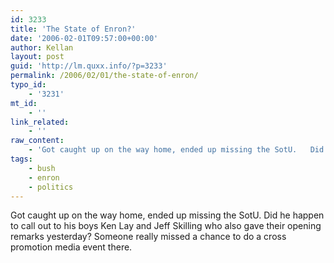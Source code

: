 ```yaml
---
id: 3233
title: 'The State of Enron?'
date: '2006-02-01T09:57:00+00:00'
author: Kellan
layout: post
guid: 'http://lm.quxx.info/?p=3233'
permalink: /2006/02/01/the-state-of-enron/
typo_id:
    - '3231'
mt_id:
    - ''
link_related:
    - ''
raw_content:
    - 'Got caught up on the way home, ended up missing the SotU.   Did he happen to call out to his boys Ken Lay and Jeff Skilling who also gave their opening remarks yesterday?  Someone really missed a chance to do a cross promotion media event there.'
tags:
    - bush
    - enron
    - politics
---
```


Got caught up on the way home, ended up missing the SotU. Did he happen to call out to his boys Ken Lay and Jeff Skilling who also gave their opening remarks yesterday? Someone really missed a chance to do a cross promotion media event there.